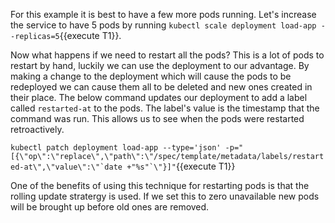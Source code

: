 
For this example it is best to have a few more pods running.
Let's increase the service to have 5 pods by running `kubectl scale deployment load-app --replicas=5`{{execute T1}}.

Now what happens if we need to restart all the pods?
This is a lot of pods to restart by hand, luckily we can use the deployment to our advantage.
By making a change to the deployment which will cause the pods to be redeployed we can cause them all to be deleted and new ones created in their place.
The below command updates our deployment to add a label called `restarted-at` to the pods.
The label's value is the timestamp that the command was run.
This allows us to see when the pods were restarted retroactively.
 
``kubectl patch deployment load-app --type='json' -p="[{\"op\":\"replace\",\"path\":\"/spec/template/metadata/labels/restarted-at\",\"value\":\"`date +"%s"`\"}]"``{{execute T1}}

One of the benefits of using this technique for restarting pods is that the rolling update stratergy is used.
If we set this to zero unavailable new pods will be brought up before old ones are removed.
